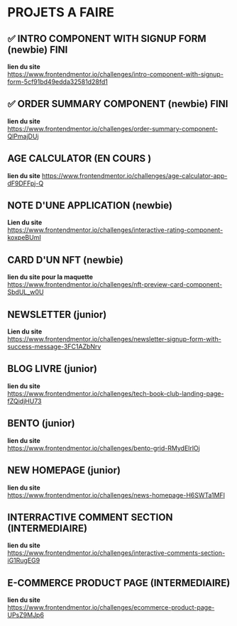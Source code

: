 # PROJETS A FAIRE 

## ✅ INTRO COMPONENT WITH SIGNUP FORM (newbie) FINI 
**lien du site** \
https://www.frontendmentor.io/challenges/intro-component-with-signup-form-5cf91bd49edda32581d28fd1 

## ✅ ORDER SUMMARY COMPONENT (newbie) FINI
**lien du site** \
https://www.frontendmentor.io/challenges/order-summary-component-QlPmajDUj 

## AGE CALCULATOR (EN COURS )
**lien du site**
https://www.frontendmentor.io/challenges/age-calculator-app-dF9DFFpj-Q

## NOTE D'UNE APPLICATION (newbie) 
**Lien du site** \
https://www.frontendmentor.io/challenges/interactive-rating-component-koxpeBUmI 

## CARD D'UN NFT (newbie)
**lien du site pour la maquette** \
https://www.frontendmentor.io/challenges/nft-preview-card-component-SbdUL_w0U 


## NEWSLETTER (junior)
**Lien du site** \
https://www.frontendmentor.io/challenges/newsletter-signup-form-with-success-message-3FC1AZbNrv 


## BLOG LIVRE (junior)
**lien du site** \
https://www.frontendmentor.io/challenges/tech-book-club-landing-page-fZQidjHU73 

## BENTO (junior)
**lien du site** \
https://www.frontendmentor.io/challenges/bento-grid-RMydElrlOj



## NEW HOMEPAGE (junior)
**lien du site** \
https://www.frontendmentor.io/challenges/news-homepage-H6SWTa1MFl

## INTERRACTIVE COMMENT SECTION (INTERMEDIAIRE)
**lien du site** \
https://www.frontendmentor.io/challenges/interactive-comments-section-iG1RugEG9

## E-COMMERCE PRODUCT PAGE (INTERMEDIAIRE)
**lien du site** \
https://www.frontendmentor.io/challenges/ecommerce-product-page-UPsZ9MJp6
